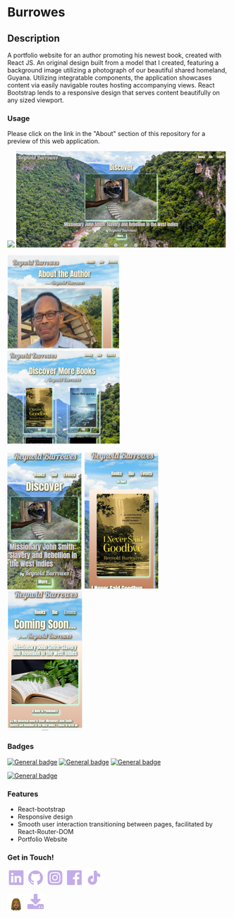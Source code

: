 # Burrowes

## Description
A portfolio website for an author promoting his newest book, created with React JS. An original design built from a model that I created, featuring a background image utilizing a photograph of our beautiful shared homeland, Guyana. Utilizing integratable components, the application showcases content via easily navigable routes hosting accompanying views. React Bootstrap lends to a responsive design that serves content beautifully on any sized viewport.

### Usage
Please click on the link in the "About" section of this repository for a preview of this web application.

<img src="src\images\demo.gif" />

<img src="src\images\Screenshot.png" />

<img src="src\images\Screenshot1.png"> <img src="src\images\Screenshot2.png" />

<img src="src\images\Screenshot3.png" /> <img src="src\images\Screenshot4.png" /> <img src="src\images\Screenshot5.png" />

### Badges
[![General badge](https://img.shields.io/badge/Skills-HTML5-thistle.svg)](https://img.shields.io/badge/HTML5-E34F26?style=for-the-badge&logo=html5&logoColor=white) [![General badge](https://img.shields.io/badge/Skills-CSS3-thistle.svg)](https://img.shields.io/badge/CSS3-1572B6?style=for-the-badge&logo=css3&logoColor=white)  [![General badge](https://img.shields.io/badge/Skills-JavaScript-thistle.svg)](https://img.shields.io/badge/JavaScript-F7DF1E?style=for-the-badge&logo=javascript&logoColor=black)

[![General badge](https://img.shields.io/badge/License-MIT-PaleGreen.svg)](https://img.shields.io/badge/License-MIT-blue.svg)


### Features
* React-bootstrap
* Responsive design
* Smooth user interaction transitioning between pages, facilitated by React-Router-DOM 
* Portfolio Website

### Get in Touch!
<a href="https://www.linkedin.com/in/tonya-fletcher-733a9450/"><img src="src\images\linkedin.png"></a> <a href="https://github.com/tfletch3018"><img src="src\images\github.png"></a> <a href="https://www.instagram.com/tfletch4504/"><img src="src\images\instagram.png"></a> <a href="https://www.facebook.com/tonya.r.fletcher/"><img src="src\images\facebook.png"></a> <a href="https://www.tiktok.com/@tfletche3018?is_from_webapp=1&sender_device=pc"><img src="src\images\tiktok.png"></a>

<a href="https://tfletch3018.github.io/The_Portfolio/"><img src="src\images\myBitmoji.png"></a> <a href="https://drive.google.com/file/d/131RLw2MfSL49xRvL0DOoKMkeIvbqPRRE/view"><img src="src\images\resume.png"></a>